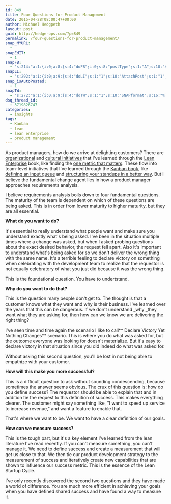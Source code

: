 ```yaml
---
id: 849
title: Four Questions for Product Management
date: 2015-04-28T08:00:47+00:00
author: Michael Hedgpeth
layout: post
guid: http://hedge-ops.com/?p=849
permalink: /four-questions-for-product-management/
snap_MYURL:
  - 
snapEdIT:
  - 1
snapFB:
  - 's:214:"a:1:{i:0;a:8:{s:4:"doFB";i:0;s:8:"postType";s:1:"A";s:10:"AttachPost";s:1:"2";s:10:"SNAPformat";s:16:"%TITLE% - %SURL%";s:9:"isAutoImg";s:1:"A";s:8:"imgToUse";s:0:"";s:9:"isAutoURL";s:1:"A";s:8:"urlToUse";s:0:"";}}";'
snapLI:
  - 's:292:"a:1:{i:0;a:9:{s:4:"doLI";s:1:"1";s:10:"AttachPost";s:1:"1";s:10:"SNAPformat";s:41:"New post has been published on %SITENAME%";s:11:"SNAPformatT";s:18:"New Post - %TITLE%";s:9:"isAutoImg";s:1:"A";s:8:"imgToUse";s:0:"";s:9:"isAutoURL";s:1:"A";s:8:"urlToUse";s:0:"";s:11:"isPrePosted";s:1:"1";}}";'
snap_isAutoPosted:
  - 1
snapTW:
  - 's:272:"a:1:{i:0;a:9:{s:4:"doTW";s:1:"1";s:10:"SNAPformat";s:16:"%TITLE% - %SURL%";s:8:"attchImg";s:1:"1";s:9:"isAutoImg";s:1:"A";s:8:"imgToUse";s:0:"";s:11:"isPrePosted";s:1:"1";s:8:"isPosted";s:1:"1";s:4:"pgID";s:18:"593041450746548228";s:5:"pDate";s:19:"2015-04-28 13:17:54";}}";'
dsq_thread_id:
  - 3719826747
categories:
  - insights
tags:
  - Kanban
  - lean
  - lean enterprise
  - product management
---
```

As product managers, how do we arrive at delighting customers? There are [organizational](http://hedge-ops.com/mission-command/ "Mission Command") and <a title="Is Continuous Delivery Needed In Our Organization?" href="http://hedge-ops.com/is-continuous-delivery-needed-in-our-organization/" target="_blank">cultural initiatives</a> that I've learned through the <a title="Lean Enterprise" href="http://amzn.to/1utrIYL" target="_blank">Lean Enterprise</a> book, like finding the <a title="The One Metric That Matters" href="http://hedge-ops.com/the-one-metric-that-matters/" target="_blank">one metric that matters</a>. These flow into team-level initiatives that I've learned through the <a title="Kanban Book" href="http://amzn.to/1CcuYsg" target="_blank">Kanban book</a>, like <a title="Defining the Kanban Input Queue" href="http://hedge-ops.com/defining-the-kanban-input-queue/" target="_blank">defining an input queue</a> and <a title="Standups" href="http://hedge-ops.com/kanban-standup-meetings-a-way-out-of-standup-hell/" target="_blank">structuring your standups in a better way</a>. But I believe the fundamental change agent lies in how a product manager approaches requirements analysis.

I believe requirements analysis boils down to four fundamental questions. The maturity of the team is dependent on which of these questions are being asked. This is in order from lower maturity to higher maturity, but they are all essential.<!--more-->

**What do you want to do?**

It's essential to really understand what people want and make sure you understand exactly what's being asked. I've been in the situation multiple times where a change was asked, but when I asked probing questions about the exact desired behavior, the request fell apart. Also it's important to understand what's being asked for so we don't deliver the wrong thing with the same name. It's a terrible feeling to declare victory on something when celebrating with the development team to realize that the requestor is not equally celebratory of what you just did because it was the wrong thing.

This is the foundational question. You have to undertstand.

**Why do you want to do that?**

This is the question many people don't get to. The thought is that a customer knows what they want and why is their business. I've learned over the years that this can be dangerous. If we don't understand _why _they want what they are asking for, then how can we know we are delivering the right thing?

I've seen time and time again the scenario I like to call** Declare Victory Yet Nothing Changes** scenario. This is where you do what was asked for, but the outcome everyone was looking for doesn't materialize. But it's easy to declare victory in that situation since you did indeed do what was asked for.

Without asking this second question, you'll be lost in not being able to empathize with your customer.

**How will this make you more successful?**

This is a difficult question to ask without sounding condescending, because sometimes the answer seems obvious. The crux of this question is: how do you define success? The requestor should be able to explain that and in addition tie the request to this definition of success. This makes everything clearer. The customer might say something like, "I want to speed up service to increase revenue," and want a feature to enable that.

That's where we want to be. We want to have a clear definition of our goals.

**How can we measure success?**

This is the tough part, but it's a key element I've learned from the lean literature I've read recently. If you can't measure something, you can't manage it. We need to define success and create a measurement that will get us close to that. We then tie our product development strategy to the measurement of success and iteratively create new capabilities that are shown to influence our success metric. This is the essence of the Lean Startup Cycle.

I've only recently discovered the second two questions and they have made a world of difference. You are much more efficient in achieving your goals when you have defined shared success and have found a way to measure it.